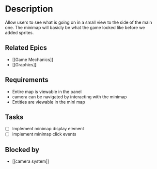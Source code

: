 # Description

Allow users to see what is going on in a small view to the side of the main one.
The minimap will basicly be what the game looked like before we added sprites.

## Related Epics
- [[Game Mechanics]]
- [[Graphics]]
## Requirements

- Entire map is viewable in the panel
- camera can be navigated by interacting with the minimap
- Entities are viewable in the mini map

## Tasks 

- [ ] Implement minimap display element
- [ ] implement minimap click events
## Blocked by 

- [[camera system]]
